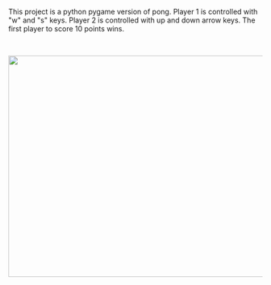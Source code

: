 This project is a python pygame version of pong. Player 1 is controlled with "w" and "s" keys. Player 2 is controlled with up and down arrow keys. The first player to score 10 points wins.

</br>

<p align="center">
  <img width="640" height="440" src="https://user-images.githubusercontent.com/96327833/147800571-5c47e6b0-c6b0-46a0-b890-19ba1213a376.gif">
</p>
